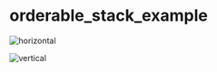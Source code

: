 # orderable_stack_example

![horizontal](https://github.com/rxlabz/orderable_stack/blob/master/demo.gif)

![vertical](https://github.com/rxlabz/orderable_stack/blob/master/demo_v.gif) 